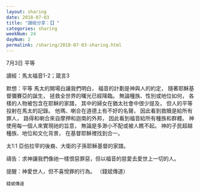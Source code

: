 ```yaml
---
layout: sharing
date: 2018-07-03
title: "讀經分享：【】"
categories: sharing
weekNum: 24
dayNum: 2
permalink: /sharing/2018-07-03-sharing.html
---
```

7月3日 平等

讀經：馬太福音1-2；箴言3

默想：平等
馬太的開場白讓我們明白，
福音的計劃是神與人的約定，
隨著耶穌基督彌賽亞的誕生，
拯救全世界的曙光已經降臨。
無論種族、性別或地位如何，
各樣的人物被包含在耶穌的家譜，
其中的婦女在猶太社會中很少提及，
但人的平等投射在馬太的記錄。
他瑪、喇合在道德上有不好的名聲，
因此看到救贖是給所有罪人，
路得和喇合來自摩押和迦南的外邦，
因此看到福音給所有種族和群體。 
神使用每一個人來實現祂的旨意，
無論是多渺小不配或被人瞧不起。
神的子民超越種族、地位和文化背景，
在基督耶穌裡找到合一。

太1:1 亞伯拉罕的後裔、大衛的子孫耶穌基督的家譜。

禱告：求神讓我們像祂一樣恨惡罪惡，但以福音的慈愛去愛世上一切的人。

提醒：神愛世人，但不喜悅罪的行為。
（錢斌傳道）

`錢斌傳道`
